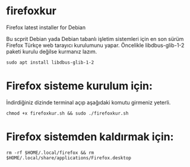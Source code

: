 # firefoxkur
Firefox latest installer for Debian

Bu scprit Debian yada Debian tabanlı işletim sistemleri için en son sürüm Firefox Türkçe web tarayıcı kurulumunu yapar.
Öncelikle libdbus-glib-1-2 paketi kurulu değilse kurmanız lazım.
```
sudo apt install libdbus-glib-1-2
```


# Firefox sisteme kurulum için: 
İndirdiğiniz dizinde terminal açıp aşağıdaki komutu girmeniz yeterli. 
```
chmod +x firefoxkur.sh && sudo ./firefoxkur.sh
```

# Firefox sistemden kaldırmak için:
```
rm -rf $HOME/.local/firefox && rm $HOME/.local/share/applications/Firefox.desktop
```
